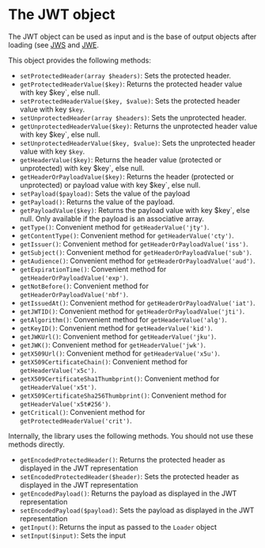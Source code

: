 The JWT object
==============

The JWT object can be used as input and is the base of output objects after loading (see [JWS](jws.md) and [JWE](jwe.md).

This object provides the following methods:

* `setProtectedHeader(array $headers)`: Sets the protected header.
* `getProtectedHeaderValue($key)`: Returns the protected header value with key $key`, else null.
* `setProtectedHeaderValue($key, $value)`: Sets the protected header value with key `$key`.
* `setUnprotectedHeader(array $headers)`:  Sets the unprotected header.
* `getUnprotectedHeaderValue($key)`: Returns the unprotected header value with key $key`, else null.
* `setUnprotectedHeaderValue($key, $value)`:  Sets the unprotected header value with key `$key`.
* `getHeaderValue($key)`: Returns the header value (protected or unprotected) with key $key`, else null.
* `getHeaderOrPayloadValue($key)`: Returns the header (protected or unprotected) or payload value with key $key`, else null.
* `setPayload($payload)`: Sets the value of the payload
* `getPayload()`: Returns the value of the payload.
* `getPayloadValue($key)`: Returns the payload value with key $key`, else null. Only available if the payload is an associative array.
* `getType()`: Convenient method for `getHeaderValue('jty')`.
* `getContentType()`: Convenient method for `getHeaderValue('cty')`.
* `getIssuer()`: Convenient method for `getHeaderOrPayloadValue('iss')`.
* `getSubject()`: Convenient method for `getHeaderOrPayloadValue('sub')`.
* `getAudience()`: Convenient method for `getHeaderOrPayloadValue('aud')`.
* `getExpirationTime()`: Convenient method for `getHeaderOrPayloadValue('exp')`.
* `getNotBefore()`: Convenient method for `getHeaderOrPayloadValue('nbf')`.
* `getIssuedAt()`: Convenient method for `getHeaderOrPayloadValue('iat')`.
* `getJWTID()`: Convenient method for `getHeaderOrPayloadValue('jti')`.
* `getAlgorithm()`: Convenient method for `getHeaderValue('alg')`.
* `getKeyID()`: Convenient method for `getHeaderValue('kid')`.
* `getJWKUrl()`: Convenient method for `getHeaderValue('jku')`.
* `getJWK()`: Convenient method for `getHeaderValue('jwk')`.
* `getX509Url()`: Convenient method for `getHeaderValue('x5u')`.
* `getX509CertificateChain()`: Convenient method for `getHeaderValue('x5c')`.
* `getX509CertificateSha1Thumbprint()`: Convenient method for `getHeaderValue('x5t')`.
* `getX509CertificateSha256Thumbprint()`: Convenient method for `getHeaderValue('x5t#256')`.
* `getCritical()`: Convenient method for `getProtectedHeaderValue('crit')`.

Internally, the library uses the following methods. You should not use these methods directly.

* `getEncodedProtectedHeader()`: Returns the protected header as displayed in the JWT representation
* `setEncodedProtectedHeader($header)`: Sets the protected header as displayed in the JWT representation
* `getEncodedPayload()`: Returns the payload as displayed in the JWT representation
* `setEncodedPayload($payload)`: Sets the payload as displayed in the JWT representation
*  `getInput()`: Returns the input as passed to the `Loader` object
*  `setInput($input)`: Sets the input
